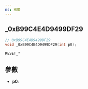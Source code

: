 ```yaml
---
ns: HUD
---
```

## _0xB99C4E4D9499DF29

```c
// 0xB99C4E4D9499DF29
void _0xB99C4E4D9499DF29(int p0);
```

```
RESET_*
```

## 參數
* **p0**: 

